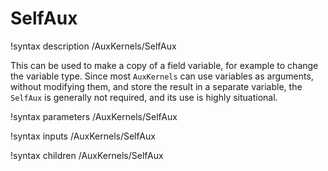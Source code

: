 # SelfAux

!syntax description /AuxKernels/SelfAux

This can be used to make a copy of a field variable, for example to change the variable type.
Since most `AuxKernels` can use variables as arguments, without modifying them, and store the
result in a separate variable, the `SelfAux` is generally not required, and its use is highly situational.

!syntax parameters /AuxKernels/SelfAux

!syntax inputs /AuxKernels/SelfAux

!syntax children /AuxKernels/SelfAux
